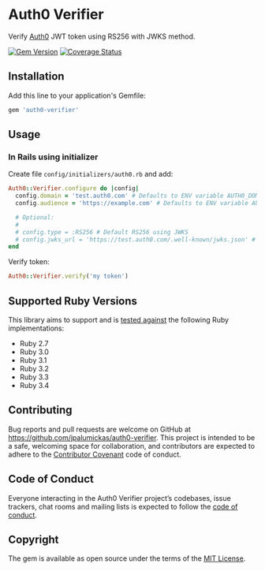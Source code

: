 # Auth0 Verifier

Verify [Auth0][auth0] JWT token using RS256 with JWKS method.

[![Gem Version](https://img.shields.io/gem/v/auth0-verifier.svg?style=flat-square)][rubygems]
[![Coverage Status](https://img.shields.io/codecov/c/github/jpalumickas/mailerlite-ruby?style=flat-square)][codecov]

## Installation

Add this line to your application's Gemfile:

```ruby
gem 'auth0-verifier'
```

## Usage

### In Rails using initializer

Create file `config/initializers/auth0.rb` and add:

```rb
Auth0::Verifier.configure do |config|
  config.domain = 'test.auth0.com' # Defaults to ENV variable AUTH0_DOMAIN
  config.audience = 'https://example.com' # Defaults to ENV variable AUTH0_AUDIENCE

  # Optional:
  #
  # config.type = :RS256 # Default RS256 using JWKS
  # config.jwks_url = 'https://test.auth0.com/.well-known/jwks.json' # Defaults to domain
end

```


Verify token:

```rb
Auth0::Verifier.verify('my token')

```

## Supported Ruby Versions

This library aims to support and is [tested against][github_actions] the following Ruby
implementations:

* Ruby 2.7
* Ruby 3.0
* Ruby 3.1
* Ruby 3.2
* Ruby 3.3
* Ruby 3.4

## Contributing

Bug reports and pull requests are welcome on GitHub at https://github.com/jpalumickas/auth0-verifier. This project is intended to be a safe, welcoming space for collaboration, and contributors are expected to adhere to the [Contributor Covenant](http://contributor-covenant.org) code of conduct.


## Code of Conduct

Everyone interacting in the Auth0 Verifier project’s codebases, issue trackers, chat rooms and mailing lists is expected to follow the [code of conduct](https://github.com/jpalumickas/auth0-verifier/blob/master/CODE_OF_CONDUCT.md).

## Copyright

The gem is available as open source under the terms of the [MIT License][license].

[rubygems]: https://rubygems.org/gems/auth0-verifier
[codecov]: https://codecov.io/gh/jpalumickas/auth0-verifier
[github_actions]: https://github.com/jpalumickas/auth0-verifier/actions

[license]: https://raw.githubusercontent.com/jpalumickas/auth0-verifie/master/LICENSE
[auth0]: https://auth0.com
